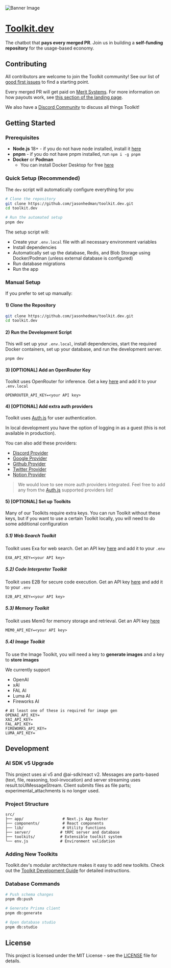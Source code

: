 ![Banner Image](/banner.png)

# [Toolkit.dev](https://toolkit.dev)

The chatbot that **pays every merged PR**. Join us in building a **self-funding repository** for the usage-based economy.

## Contributing

All contributors are welcome to join the Toolkit community! See our list of [good first issues](https://github.com/jasonhedman/toolkit.dev/issues?q=is%3Aissue%20state%3Aopen%20label%3A%22good%20first%20issue%22) to find a starting point.

Every merged PR will get paid on [Merit Systems](https://terminal.merit.systems/jasonhedman/toolkit.dev). For more information on how payouts work, see [this section of the landing page](https://www.toolkit.dev/#Merit).

We also have a [Discord Community](https://discord.gg/cnNBsSfY) to discuss all things Toolkit!

## Getting Started

### Prerequisites

- **Node.js** 18+ - if you do not have node installed, install it [here](https://nodejs.org/en/download)
- **pnpm** - if you do not have pnpm installed, run `npm i -g pnpm`
- **Docker** or **Podman**
  - You can install Docker Desktop for free [here](https://www.docker.com/products/docker-desktop/)

### Quick Setup (Recommended)

The `dev` script will automatically configure everything for you

```bash
# Clone the repository
git clone https://github.com/jasonhedman/toolkit.dev.git
cd toolkit.dev

# Run the automated setup
pnpm dev
```

The setup script will:

- Create your `.env.local` file with all necessary environment variables
- Install dependencies
- Automatically set up the database, Redis, and Blob Storage using Docker/Podman (unless external database is configured)
- Run database migrations
- Run the app

### Manual Setup

If you prefer to set up manually:

#### 1) Clone the Repository

```bash
git clone https://github.com/jasonhedman/toolkit.dev.git
cd toolkit.dev
```

#### 2) Run the Development Script

This will set up your `.env.local`, install dependencies, start the required Docker containers, set up your database, and run the development server.

```bash
pnpm dev
```

#### 3) [OPTIONAL] Add an OpenRouter Key

Toolkit uses OpenRouter for inference. Get a key [here](https://openrouter.ai/settings/keys) and add it to your `.env.local`

```
OPENROUTER_API_KEY=<your API key>
```

#### 4) [OPTIONAL] Add extra auth providers

Toolkit uses [Auth.js](https://authjs.dev/) for user authentication.

In local development you have the option of logging in as a guest (this is not available in production).

You can also add these providers:

- [Discord Provider](https://authjs.dev/getting-started/providers/discord)
- [Google Provider](https://authjs.dev/getting-started/providers/google)
- [Github Provider](https://authjs.dev/getting-started/providers/github)
- [Twitter Provider](https://authjs.dev/getting-started/providers/twitter)
- [Notion Provider](https://authjs.dev/getting-started/providers/notion)

> We would love to see more auth providers integrated. Feel free to add any from the [Auth.js](https://authjs.dev/getting-started/providers/apple) supported providers list!

#### 5) [OPTIONAL] Set up Toolkits

Many of our Toolkits require extra keys. You can run Toolkit without these keys, but if you want to use a certain Toolkit locally, you will need to do some additional configuration

##### 5.1) Web Search Toolkit

Toolkit uses Exa for web search. Get an API key [here](https://dashboard.exa.ai/api-keys) and add it to your `.env`

```
EXA_API_KEY=<your API key>
```

##### 5.2) Code Interpreter Toolkit

Toolkit uses E2B for secure code execution. Get an API key [here](https://e2b.dev/dashboard) and add it to your `.env`

```
E2B_API_KEY=<your API key>
```

##### 5.3) Memory Toolkit

Toolkit uses Mem0 for memory storage and retrieval. Get an API key [here](https://app.mem0.ai/dashboard/api-keys)

```
MEM0_API_KEY=<your API key>
```

##### 5.4) Image Toolkit

To use the Image Toolkit, you will need a key to **generate images** and a key to **store images**

We currently support

- OpenAI
- xAI
- FAL AI
- Luma AI
- Fireworks AI

```
# At least one of these is required for image gen
OPENAI_API_KEY=
XAI_API_KEY=
FAL_API_KEY=
FIREWORKS_API_KEY=
LUMA_API_KEY=
```

## Development

### AI SDK v5 Upgrade

This project uses ai v5 and @ai-sdk/react v2. Messages are parts-based (text, file, reasoning, tool-invocation) and server streaming uses result.toUIMessageStream. Client submits files as file parts; experimental_attachments is no longer used.

### Project Structure

```
src/
├── app/                 # Next.js App Router
├── components/          # React components
├── lib/                 # Utility functions
├── server/             # tRPC server and database
├── toolkits/           # Extensible toolkit system
└── env.js              # Environment validation
```

### Adding New Toolkits

Toolkit.dev's modular architecture makes it easy to add new toolkits. Check out the [Toolkit Development Guide](./src/toolkits/README.md) for detailed instructions.

### Database Commands

```bash
# Push schema changes
pnpm db:push

# Generate Prisma client
pnpm db:generate

# Open database studio
pnpm db:studio
```

## License

This project is licensed under the MIT License - see the [LICENSE](LICENSE) file for details.
